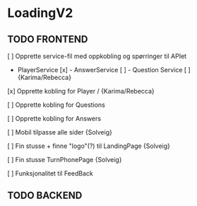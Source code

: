 # LoadingV2

## TODO FRONTEND

[ ] Opprette service-fil med oppkobling og spørringer til APIet

- PlayerService [x] - AnswerService [ ] - Question Service [ ] {Karima/Rebecca}

[x] Opprette kobling for Player / {Karima/Rebecca}

[ ] Opprette kobling for Questions

[ ] Opprette kobling for Answers

[ ] Mobil tilpasse alle sider {Solveig}

[ ] Fin stusse + finne "logo"(?) til LandingPage {Solveig}

[ ] Fin stusse TurnPhonePage {Solveig}

[ ] Funksjonalitet til FeedBack

## TODO BACKEND
